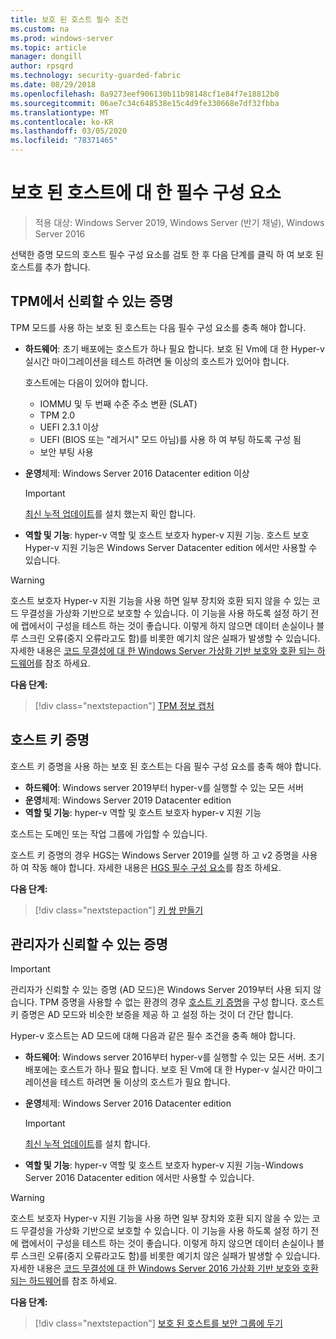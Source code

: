 ```yaml
---
title: 보호 된 호스트 필수 조건
ms.custom: na
ms.prod: windows-server
ms.topic: article
manager: dongill
author: rpsqrd
ms.technology: security-guarded-fabric
ms.date: 08/29/2018
ms.openlocfilehash: 8a9273eef906130b11b98148cf1e84f7e18812b0
ms.sourcegitcommit: 06ae7c34c648538e15c4d9fe330668e7df32fbba
ms.translationtype: MT
ms.contentlocale: ko-KR
ms.lasthandoff: 03/05/2020
ms.locfileid: "78371465"
---
```

# <a name="prerequisites-for-guarded-hosts"></a>보호 된 호스트에 대 한 필수 구성 요소

>적용 대상: Windows Server 2019, Windows Server (반기 채널), Windows Server 2016

선택한 증명 모드의 호스트 필수 구성 요소를 검토 한 후 다음 단계를 클릭 하 여 보호 된 호스트를 추가 합니다.

## <a name="tpm-trusted-attestation"></a>TPM에서 신뢰할 수 있는 증명

TPM 모드를 사용 하는 보호 된 호스트는 다음 필수 구성 요소를 충족 해야 합니다.

-   **하드웨어**: 초기 배포에는 호스트가 하나 필요 합니다. 보호 된 Vm에 대 한 Hyper-v 실시간 마이그레이션을 테스트 하려면 둘 이상의 호스트가 있어야 합니다.

    호스트에는 다음이 있어야 합니다.
    
    - IOMMU 및 두 번째 수준 주소 변환 (SLAT)
    - TPM 2.0
    - UEFI 2.3.1 이상
    - UEFI (BIOS 또는 "레거시" 모드 아님)를 사용 하 여 부팅 하도록 구성 됨
    - 보안 부팅 사용
        
-   **운영**체제: Windows Server 2016 Datacenter edition 이상

    > [!IMPORTANT]
    > [최신 누적 업데이트](https://support.microsoft.com/help/4000825/windows-10-and-windows-server-2016-update-history)를 설치 했는지 확인 합니다.  

-   **역할 및 기능**: hyper-v 역할 및 호스트 보호자 hyper-v 지원 기능. 호스트 보호 Hyper-v 지원 기능은 Windows Server Datacenter edition 에서만 사용할 수 있습니다. 

> [!WARNING]
> 호스트 보호자 Hyper-v 지원 기능을 사용 하면 일부 장치와 호환 되지 않을 수 있는 코드 무결성을 가상화 기반으로 보호할 수 있습니다. 이 기능을 사용 하도록 설정 하기 전에 랩에서이 구성을 테스트 하는 것이 좋습니다. 이렇게 하지 않으면 데이터 손실이나 블루 스크린 오류(중지 오류라고도 함)를 비롯한 예기치 않은 실패가 발생할 수 있습니다. 자세한 내용은 [코드 무결성에 대 한 Windows Server 가상화 기반 보호와 호환 되는 하드웨어](guarded-fabric-compatible-hardware-with-virtualization-based-protection-of-code-integrity.md)를 참조 하세요.

**다음 단계:** 
> [!div class="nextstepaction"]
> [TPM 정보 캡처](guarded-fabric-tpm-trusted-attestation-capturing-hardware.md)

## <a name="host-key-attestation"></a>호스트 키 증명

호스트 키 증명을 사용 하는 보호 된 호스트는 다음 필수 구성 요소를 충족 해야 합니다.

- **하드웨어**: Windows server 2019부터 hyper-v를 실행할 수 있는 모든 서버
- **운영**체제: Windows Server 2019 Datacenter edition
- **역할 및 기능**: hyper-v 역할 및 호스트 보호자 hyper-v 지원 기능 

호스트는 도메인 또는 작업 그룹에 가입할 수 있습니다. 

호스트 키 증명의 경우 HGS는 Windows Server 2019를 실행 하 고 v2 증명을 사용 하 여 작동 해야 합니다. 자세한 내용은 [HGS 필수 구성 요소](guarded-fabric-prepare-for-hgs.md#prerequisites)를 참조 하세요. 

**다음 단계:** 
> [!div class="nextstepaction"]
> [키 쌍 만들기](guarded-fabric-create-host-key.md)

## <a name="admin-trusted-attestation"></a>관리자가 신뢰할 수 있는 증명

>[!IMPORTANT]
>관리자가 신뢰할 수 있는 증명 (AD 모드)은 Windows Server 2019부터 사용 되지 않습니다. TPM 증명을 사용할 수 없는 환경의 경우 [호스트 키 증명](#host-key-attestation)을 구성 합니다. 호스트 키 증명은 AD 모드와 비슷한 보증을 제공 하 고 설정 하는 것이 더 간단 합니다. 

Hyper-v 호스트는 AD 모드에 대해 다음과 같은 필수 조건을 충족 해야 합니다.

-   **하드웨어**: Windows server 2016부터 hyper-v를 실행할 수 있는 모든 서버. 초기 배포에는 호스트가 하나 필요 합니다. 보호 된 Vm에 대 한 Hyper-v 실시간 마이그레이션을 테스트 하려면 둘 이상의 호스트가 필요 합니다.

-   **운영**체제: Windows Server 2016 Datacenter edition

    > [!IMPORTANT]
    > [최신 누적 업데이트](https://support.microsoft.com/help/4000825/windows-10-and-windows-server-2016-update-history)를 설치 합니다.

-   **역할 및 기능**: hyper-v 역할 및 호스트 보호자 hyper-v 지원 기능-Windows Server 2016 Datacenter edition 에서만 사용할 수 있습니다. 

> [!WARNING]
> 호스트 보호자 Hyper-v 지원 기능을 사용 하면 일부 장치와 호환 되지 않을 수 있는 코드 무결성을 가상화 기반으로 보호할 수 있습니다. 이 기능을 사용 하도록 설정 하기 전에 랩에서이 구성을 테스트 하는 것이 좋습니다. 이렇게 하지 않으면 데이터 손실이나 블루 스크린 오류(중지 오류라고도 함)를 비롯한 예기치 않은 실패가 발생할 수 있습니다. 자세한 내용은 [코드 무결성에 대 한 Windows Server 2016 가상화 기반 보호와 호환 되는 하드웨어](guarded-fabric-compatible-hardware-with-virtualization-based-protection-of-code-integrity.md)를 참조 하세요.

**다음 단계:** 
> [!div class="nextstepaction"]
> [보호 된 호스트를 보안 그룹에 두기](guarded-fabric-admin-trusted-attestation-creating-a-security-group.md)